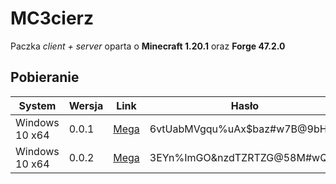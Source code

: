 # MC3cierz

Paczka _client + server_ oparta o **Minecraft 1.20.1** oraz **Forge 47.2.0**



## Pobieranie

| System         | Wersja | Link                                                         | Hasło                        |
| -------------- | ------ | ------------------------------------------------------------ | ---------------------------- |
| Windows 10 x64 | 0.0.1  | [Mega](https://mega.nz/file/FFkkDRqB#GyqojfswUG7cgfzO84nKVEbUcEAAu_so7nWWmjk79GY) | 6vtUabMVgqu%uAx$baz#w7B@9bHb |
| Windows 10 x64 | 0.0.2  | [Mega](https://mega.nz/file/sN822IJJ#YybUBK5JsaOzAZhmWNKjhUuyhlu4zA3EUVim65VGpzQ) | 3EYn%ImGO&nzdTZRTZG@58M#wQF4 |
